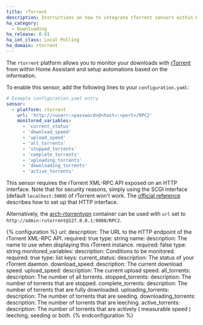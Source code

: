 ```yaml
---
title: rTorrent
description: Instructions on how to integrate rTorrent sensors within Home Assistant.
ha_category:
  - Downloading
ha_release: 0.81
ha_iot_class: Local Polling
ha_domain: rtorrent
---
```


The `rtorrent` platform allows you to monitor your downloads with [rTorrent](https://rakshasa.github.io/rtorrent/) from within Home Assistant and setup automations based on the information.

To enable this sensor, add the following lines to your `configuration.yaml`:

```yaml
# Example configuration.yaml entry
sensor:
  - platform: rtorrent
    url: 'http://<user>:<password>@<host>:<port>/RPC2'
    monitored_variables:
      - 'current_status'
      - 'download_speed'
      - 'upload_speed'
      - 'all_torrents'
      - 'stopped_torrents'
      - 'complete_torrents'
      - 'uploading_torrents'
      - 'downloading_torrents'
      - 'active_torrents'
```

This sensor requires the rTorrent XML-RPC API exposed on an HTTP interface.
Note that for security reasons, simply using the SCGI interface (default `localhost:5000`) of rTorrent won't work.
The [official reference](https://github.com/rakshasa/rtorrent/wiki/RPC-Setup-XMLRPC) describes how to set up that HTTP interface.

Alternatively, the [arch-rtorrentvpn](https://github.com/binhex/arch-rtorrentvpn) container can be used with `url` set to `http://admin:rutorrent@127.0.0.1:9080/RPC2`.

{% configuration %}
url:
  description: The URL to the HTTP endpoint of the rTorrent XML-RPC API.
  required: true
  type: string
name:
  description: The name to use when displaying this rTorrent instance.
  required: false
  type: string
monitored_variables:
  description: Conditions to be monitored.
  required: true
  type: list
  keys:
    current_status:
      description: The status of your rTorrent daemon.
    download_speed:
      description: The current download speed.
    upload_speed:
      description: The current upload speed.
    all_torrents:
      description: The number of all torrents.
    stopped_torrents:
      description: The number of torrents that are stopped.
    complete_torrents:
      description: The number of torrents that are fully downloaded.
    uploading_torrents:
      description: The number of torrents that are seeding.
    downloading_torrents:
      description: The number of torrents that are leeching.
    active_torrents:
      description: The number of torrents that are actively ( measurable speed ) leeching, seeding or both.
{% endconfiguration %}
